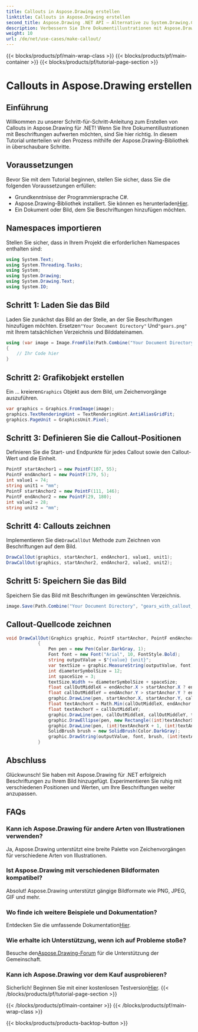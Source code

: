 ```yaml
---
title: Callouts in Aspose.Drawing erstellen
linktitle: Callouts in Aspose.Drawing erstellen
second_title: Aspose.Drawing .NET API – Alternative zu System.Drawing.Common
description: Verbessern Sie Ihre Dokumentillustrationen mit Aspose.Drawing für .NET! Erfahren Sie Schritt für Schritt, wie Sie Beschriftungen für klarere und informativere Bilder hinzufügen.
weight: 10
url: /de/net/use-cases/make-callout/
---
```


{{< blocks/products/pf/main-wrap-class >}}
{{< blocks/products/pf/main-container >}}
{{< blocks/products/pf/tutorial-page-section >}}

# Callouts in Aspose.Drawing erstellen

## Einführung
Willkommen zu unserer Schritt-für-Schritt-Anleitung zum Erstellen von Callouts in Aspose.Drawing für .NET! Wenn Sie Ihre Dokumentillustrationen mit Beschriftungen aufwerten möchten, sind Sie hier richtig. In diesem Tutorial unterteilen wir den Prozess mithilfe der Aspose.Drawing-Bibliothek in überschaubare Schritte.
## Voraussetzungen
Bevor Sie mit dem Tutorial beginnen, stellen Sie sicher, dass Sie die folgenden Voraussetzungen erfüllen:
- Grundkenntnisse der Programmiersprache C#.
-  Aspose.Drawing-Bibliothek installiert. Sie können es herunterladen[Hier](https://releases.aspose.com/drawing/net/).
- Ein Dokument oder Bild, dem Sie Beschriftungen hinzufügen möchten.
## Namespaces importieren
Stellen Sie sicher, dass in Ihrem Projekt die erforderlichen Namespaces enthalten sind:
```csharp
using System.Text;
using System.Threading.Tasks;
using System;
using System.Drawing;
using System.Drawing.Text;
using System.IO;
```
## Schritt 1: Laden Sie das Bild
 Laden Sie zunächst das Bild an der Stelle, an der Sie Beschriftungen hinzufügen möchten. Ersetzen`"Your Document Directory"` Und`"gears.png"` mit Ihrem tatsächlichen Verzeichnis und Bilddateinamen.
```csharp
using (var image = Image.FromFile(Path.Combine("Your Document Directory", "gears.png")))
{
    // Ihr Code hier
}
```
## Schritt 2: Grafikobjekt erstellen
 Ein ... kreieren`Graphics` Objekt aus dem Bild, um Zeichenvorgänge auszuführen.
```csharp
var graphics = Graphics.FromImage(image);
graphics.TextRenderingHint = TextRenderingHint.AntiAliasGridFit;
graphics.PageUnit = GraphicsUnit.Pixel;
```
## Schritt 3: Definieren Sie die Callout-Positionen
Definieren Sie die Start- und Endpunkte für jedes Callout sowie den Callout-Wert und die Einheit.
```csharp
PointF startAnchor1 = new PointF(107, 55);
PointF endAnchor1 = new PointF(179, 5);
int value1 = 74;
string unit1 = "mm";
PointF startAnchor2 = new PointF(111, 146);
PointF endAnchor2 = new PointF(29, 180);
int value2 = 28;
string unit2 = "mm";
```
## Schritt 4: Callouts zeichnen
 Implementieren Sie die`DrawCallOut` Methode zum Zeichnen von Beschriftungen auf dem Bild.
```csharp
DrawCallOut(graphics, startAnchor1, endAnchor1, value1, unit1);
DrawCallOut(graphics, startAnchor2, endAnchor2, value2, unit2);
```
## Schritt 5: Speichern Sie das Bild
Speichern Sie das Bild mit Beschriftungen im gewünschten Verzeichnis.
```csharp
image.Save(Path.Combine("Your Document Directory", "gears_with_callout_out.png"));
```
## Callout-Quellcode zeichnen
```csharp
void DrawCallOut(Graphics graphic, PointF startAnchor, PointF endAnchor, int value, string unit)
            {
                Pen pen = new Pen(Color.DarkGray, 1);
                Font font = new Font("Arial", 10, FontStyle.Bold);
                string outputValue = $"{value} {unit}";
                var textSize = graphic.MeasureString(outputValue, font);
                int diameterSymbolSize = 12;
                int spaceSize = 3;
                textSize.Width += diameterSymbolSize + spaceSize;
                float callOutMiddleX = endAnchor.X > startAnchor.X ? endAnchor.X - textSize.Width : endAnchor.X + textSize.Width;
                float callOutMiddleY = endAnchor.Y > startAnchor.Y ? endAnchor.Y - textSize.Height : endAnchor.Y + textSize.Height;
                graphic.DrawLine(pen, startAnchor.X, startAnchor.Y, callOutMiddleX, callOutMiddleY);
                float textAnchorX = Math.Min(callOutMiddleX, endAnchor.X);
                float textAnchorY = callOutMiddleY;
                graphic.DrawLine(pen, callOutMiddleX, callOutMiddleY, textAnchorX == callOutMiddleX ? textAnchorX + textSize.Width : textAnchorX, callOutMiddleY);
                graphic.DrawEllipse(pen, new Rectangle((int)textAnchorX + spaceSize, (int)(textAnchorY - textSize.Height) + spaceSize, 10, 10));
                graphic.DrawLine(pen, (int)textAnchorX + 1, (int)textAnchorY - 1, (int)textAnchorX + diameterSymbolSize + 2, (int)textAnchorY - diameterSymbolSize - 2);
                SolidBrush brush = new SolidBrush(Color.DarkGray);
                graphic.DrawString(outputValue, font, brush, (int)textAnchorX + diameterSymbolSize + spaceSize, (int)(textAnchorY - textSize.Height));
            }
```
## Abschluss

Glückwunsch! Sie haben mit Aspose.Drawing für .NET erfolgreich Beschriftungen zu Ihrem Bild hinzugefügt. Experimentieren Sie ruhig mit verschiedenen Positionen und Werten, um Ihre Beschriftungen weiter anzupassen.

## FAQs

### Kann ich Aspose.Drawing für andere Arten von Illustrationen verwenden?

Ja, Aspose.Drawing unterstützt eine breite Palette von Zeichenvorgängen für verschiedene Arten von Illustrationen.

### Ist Aspose.Drawing mit verschiedenen Bildformaten kompatibel?

Absolut! Aspose.Drawing unterstützt gängige Bildformate wie PNG, JPEG, GIF und mehr.

### Wo finde ich weitere Beispiele und Dokumentation?

 Entdecken Sie die umfassende Dokumentation[Hier](https://reference.aspose.com/drawing/net/).

### Wie erhalte ich Unterstützung, wenn ich auf Probleme stoße?

 Besuche den[Aspose.Drawing-Forum](https://forum.aspose.com/c/diagram/17) für die Unterstützung der Gemeinschaft.

### Kann ich Aspose.Drawing vor dem Kauf ausprobieren?

 Sicherlich! Beginnen Sie mit einer kostenlosen Testversion[Hier](https://releases.aspose.com/).
{{< /blocks/products/pf/tutorial-page-section >}}

{{< /blocks/products/pf/main-container >}}
{{< /blocks/products/pf/main-wrap-class >}}

{{< blocks/products/products-backtop-button >}}
